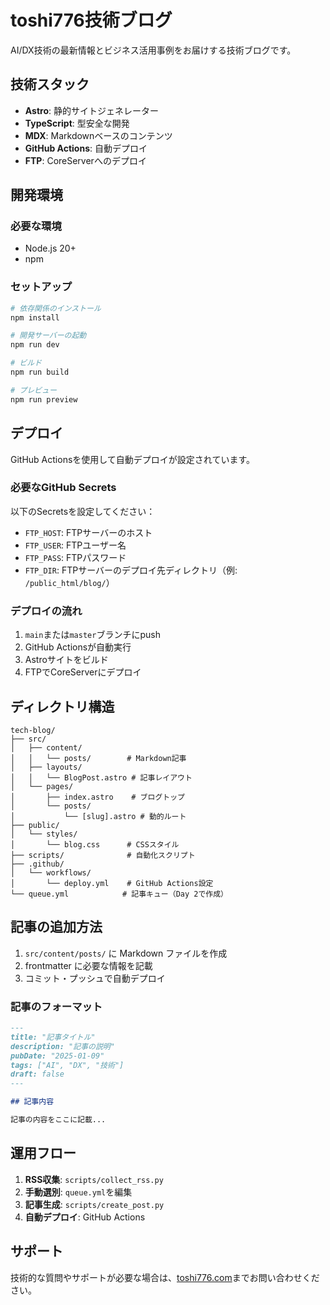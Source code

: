 # toshi776技術ブログ

AI/DX技術の最新情報とビジネス活用事例をお届けする技術ブログです。

## 技術スタック

- **Astro**: 静的サイトジェネレーター
- **TypeScript**: 型安全な開発
- **MDX**: Markdownベースのコンテンツ
- **GitHub Actions**: 自動デプロイ
- **FTP**: CoreServerへのデプロイ

## 開発環境

### 必要な環境
- Node.js 20+
- npm

### セットアップ

```bash
# 依存関係のインストール
npm install

# 開発サーバーの起動
npm run dev

# ビルド
npm run build

# プレビュー
npm run preview
```

## デプロイ

GitHub Actionsを使用して自動デプロイが設定されています。

### 必要なGitHub Secrets

以下のSecretsを設定してください：

- `FTP_HOST`: FTPサーバーのホスト
- `FTP_USER`: FTPユーザー名
- `FTP_PASS`: FTPパスワード
- `FTP_DIR`: FTPサーバーのデプロイ先ディレクトリ（例: `/public_html/blog/`）

### デプロイの流れ

1. `main`または`master`ブランチにpush
2. GitHub Actionsが自動実行
3. Astroサイトをビルド
4. FTPでCoreServerにデプロイ

## ディレクトリ構造

```
tech-blog/
├── src/
│   ├── content/
│   │   └── posts/        # Markdown記事
│   ├── layouts/
│   │   └── BlogPost.astro # 記事レイアウト
│   └── pages/
│       ├── index.astro    # ブログトップ
│       └── posts/
│           └── [slug].astro # 動的ルート
├── public/
│   └── styles/
│       └── blog.css      # CSSスタイル
├── scripts/              # 自動化スクリプト
├── .github/
│   └── workflows/
│       └── deploy.yml    # GitHub Actions設定
└── queue.yml            # 記事キュー（Day 2で作成）
```

## 記事の追加方法

1. `src/content/posts/` に Markdown ファイルを作成
2. frontmatter に必要な情報を記載
3. コミット・プッシュで自動デプロイ

### 記事のフォーマット

```markdown
---
title: "記事タイトル"
description: "記事の説明"
pubDate: "2025-01-09"
tags: ["AI", "DX", "技術"]
draft: false
---

## 記事内容

記事の内容をここに記載...
```

## 運用フロー

1. **RSS収集**: `scripts/collect_rss.py`
2. **手動選別**: `queue.yml`を編集
3. **記事生成**: `scripts/create_post.py`
4. **自動デプロイ**: GitHub Actions

## サポート

技術的な質問やサポートが必要な場合は、[toshi776.com](https://toshi776.com)までお問い合わせください。